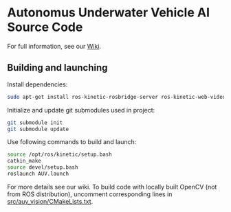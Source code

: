 # Autonomus Underwater Vehicle AI Source Code

For full information, see our [Wiki](https://github.com/hidronautics/AUV/wiki).

## Building and launching
Install dependencies:
```bash
sudo apt-get install ros-kinetic-rosbridge-server ros-kinetic-web-video-server ros-kinetic-image-view ros-kinetic-actionlib ros-kinetic-smach ros-kinetic-smach-viewer
```
Initialize and update git submodules used in project:
```bash
git submodule init
git submodule update
```
Use following commands to build and launch:
```bash
source /opt/ros/kinetic/setup.bash
catkin_make
source devel/setup.bash
roslaunch AUV.launch
```
For more details see our wiki.
To build code with locally built OpenCV (not from ROS distribution), uncomment corresponding lines in [src/auv_vision/CMakeLists.txt](src/auv_vision/CMakeLists.txt).
